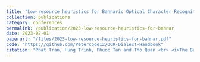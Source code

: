 ```yaml
---
title: "Low-resource heuristics for Bahnaric Optical Character Recognition improvement"
collection: publications
category: conferences
permalink: /publication/2023-low-resource-heuristics-for-bahnar
date: 2023-02-01
paperurl: "/files/2023-low-resource-heuristics-for-bahnar.pdf"
code: "https://github.com/Petercode12/OCR-Dialect-Handbook"
citation: "Phat Tran, Hung Trinh, Phuoc Tan and Tho Quan <br> <i>The Bach Khoa Youths Science and Technology Conference</i> 2023"
---
```

